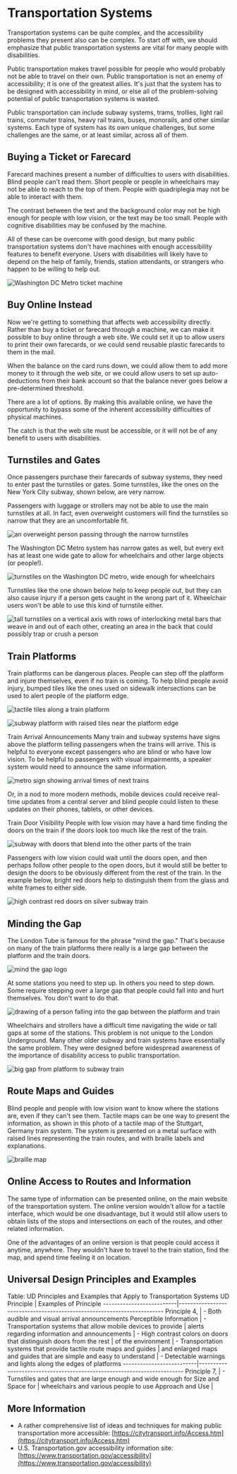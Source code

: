 # Transportation Systems

Transportation systems can be quite complex, and the accessibility problems they present also can be complex. To start off with, we should emphasize that public transportation systems are vital for many people with disabilities.

Public transportation makes travel possible for people who would probably not be able to travel on their own. Public transportation is not an enemy of accessibility; it is one of the greatest allies. It's just that the system has to be designed with accessibility in mind, or else all of the problem-solving potential of public transportation systems is wasted.

Public transportation can include subway systems, trams, trollies, light rail trains, commuter trains, heavy rail trains, buses, monorails, and other similar systems. Each type of system has its own unique challenges, but some challenges are the same, or at least similar, across all of them.

## Buying a Ticket or Farecard

Farecard machines present a number of difficulties to users with disabilities. Blind people can't read them. Short people or people in wheelchairs may not be able to reach to the top of them. People with quadriplegia may not be able to interact with them.

The contrast between the text and the background color may not be high enough for people with low vision, or the text may be too small. People with cognitive disabilities may be confused by the machine.

All of these can be overcome with good design, but many public transportation systems don't have machines with enough accessibility features to benefit everyone. Users with disabilities will likely have to depend on the help of family, friends, station attendants, or strangers who happen to be willing to help out.

![Washington DC Metro ticket machine](metro-ticket-machine-600.jpg)

## Buy Online Instead

Now we're getting to something that affects web accessibility directly. Rather than buy a ticket or farecard through a machine, we can make it possible to buy online through a web site. We could set it up to allow users to print their own farecards, or we could send reusable plastic farecards to them in the mail.

When the balance on the card runs down, we could allow them to add more money to it through the web site, or we could allow users to set up auto-deductions from their bank account so that the balance never goes below a pre-determined threshold.

There are a lot of options. By making this available online, we have the opportunity to bypass some of the inherent accessibility difficulties of physical machines.

The catch is that the web site must be accessible, or it will not be of any benefit to users with disabilities.

## Turnstiles and Gates

Once passengers purchase their farecards of subway systems, they need to enter past the turnstiles or gates. Some turnstiles, like the ones on the New York City subway, shown below, are very narrow.

Passengers with luggage or strollers may not be able to use the main turnstiles at all. In fact, even overweight customers will find the turnstiles so narrow that they are an uncomfortable fit.

![an overweight person passing through the narrow turnstiles](turnstiles-nyc-fat.jpg)

The Washington DC Metro system has narrow gates as well, but every exit has at least one wide gate to allow for wheelchairs and other large objects (or people!).

![turnstiles on the Washington DC metro, wide enough for wheelchairs](metro-turnstiles-600.jpg)

Turnstiles like the one shown below help to keep people out, but they can also cause injury if a person gets caught in the wrong part of it. Wheelchair users won't be able to use this kind of turnstile either.

![tall turnstiles on a vertical axis with rows of interlocking metal bars that weave in and out of each other, creating an area in the back that could possibly trap or crush a person](turnstile-nyc2-600.jpg)

## Train Platforms

Train platforms can be dangerous places. People can step off the platform and injure themselves, even if no train is coming. To help blind people avoid injury, bumped tiles like the ones used on sidewalk intersections can be used to alert people of the platform edge.

![tactile tiles along a train platform](curb-tactile-original.jpg)

![subway platform with raised tiles near the platform edge](tactile-tile-dc-metro-600.jpg)

Train Arrival Announcements
Many train and subway systems have signs above the platform telling passengers when the trains will arrive. This is helpful to everyone except passengers who are blind or who have low vision. To be helpful to passengers with visual impairments, a speaker system would need to announce the same information.

![metro sign showing arrival times of next trains](metro-sign.jpg)

Or, in a nod to more modern methods, mobile devices could receive real-time updates from a central server and blind people could listen to these updates on their phones, tablets, or other devices.

Train Door Visibility
People with low vision may have a hard time finding the doors on the train if the doors look too much like the rest of the train.

![subway with doors that blend into the other parts of the train](subway-brussels.jpg)

Passengers with low vision could wait until the doors open, and then perhaps follow other people to the open doors, but it would still be better to design the doors to be obviously different from the rest of the train. In the example below, bright red doors help to distinguish them from the glass and white frames to either side.

![high contrast red doors on silver subway train](subway-doors-high-contrast.jpg)

## Minding the Gap

The London Tube is famous for the phrase "mind the gap." That's because on many of the train platforms there really is a large gap between the platform and the train doors.

![mind the gap logo](mind_the_gap-logo.jpg)

At some stations you need to step up. In others you need to step down. Some require stepping over a large gap that people could fall into and hurt themselves. You don't want to do that.

![drawing of a person falling into the gap between the platform and train](mind-the-gap-falling.jpg)

Wheelchairs and strollers have a difficult time navigating the wide or tall gaps at some of the stations. This problem is not unique to the London Underground. Many other older subway and train systems have essentially the same problem. They were designed before widespread awareness of the importance of disability access to public transportation.

![big gap from platform to subway train](gap-stroller.jpg)

## Route Maps and Guides

Blind people and people with low vision want to know where the stations are, even if they can't see them. Tactile maps can be one way to present the information, as shown in this photo of a tactile map of the Stuttgart, Germany train system. The system is presented on a metal surface with raised lines representing the train routes, and with braille labels and explanations.

![braille map](map-braille.jpg)

## Online Access to Routes and Information

The same type of information can be presented online, on the main website of the transportation system. The online version wouldn't allow for a tactile interface, which would be one disadvantage, but it would still allow users to obtain lists of the stops and intersections on each of the routes, and other related information.

One of the advantages of an online version is that people could access it anytime, anywhere. They wouldn't have to travel to the train station, find the map, and spend time feeling it on location.

## Universal Design Principles and Examples

Table: UD Principles and Examples that Apply to Transportation Systems
UD Principle              | Examples of Principle
--------------------------|------------------------------------------------------------------------
Principle 4,              | - Both audible and visual arrival announcements
Perceptible Information	  | - Transportation systems that allow mobile devices to provide 
                          |   alerts regarding information and announcements
                          | - High contrast colors on doors that distinguish doors from the rest 
                          |   of the environment
                          | - Transportation systems that provide tactile route maps and guides
                          |   and enlarged maps and guides that are simple and easy to understand
                          | - Detectable warnings and lights along the edges of platforms
--------------------------|------------------------------------------------------------------------
Principle 7,              | - Turnstiles and gates that are large enough and wide enough for 
Size and Space for        |   wheelchairs and various people to use
Approach and Use	        |


## More Information

- A rather comprehensive list of ideas and techniques for making public transportation more accessible: [https://citytransport.info/Access.htm](https://citytransport.info/Access.htm)
- U.S. Transportation.gov accessibility information site: [https://www.transportation.gov/accessibility](https://www.transportation.gov/accessibility)